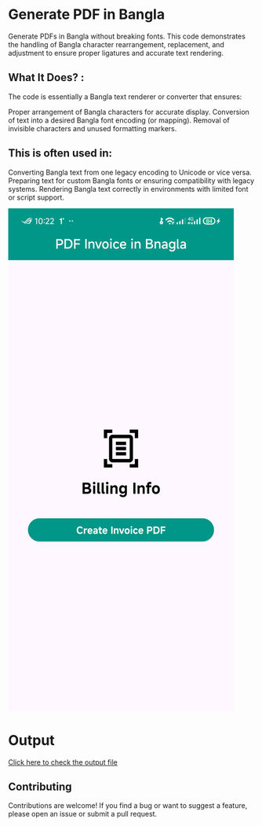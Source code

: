 # Generate PDF in Bangla 

Generate PDFs in Bangla without breaking fonts. This code demonstrates the handling of Bangla character rearrangement, replacement, and adjustment to ensure proper ligatures and accurate text rendering.
## What It Does? :
The code is essentially a Bangla text renderer or converter that ensures:

Proper arrangement of Bangla characters for accurate display.
Conversion of text into a desired Bangla font encoding (or mapping).
Removal of invisible characters and unused formatting markers.
## This is often used in:

Converting Bangla text from one legacy encoding to Unicode or vice versa.
Preparing text for custom Bangla fonts or ensuring compatibility with legacy systems.
Rendering Bangla text correctly in environments with limited font or script support.

![app_screnshot](demo/screenshot.jpg)
# Output
[Click here to check the output file](demo/my_invoice.pdf)

## Contributing

Contributions are welcome! If you find a bug or want to suggest a feature, please open an issue or submit a pull request.
